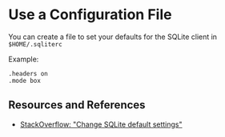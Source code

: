 # Use a Configuration File

You can create a file to set your defaults for the SQLite client in `$HOME/.sqliterc`

Example:

```
.headers on
.mode box
```

## Resources and References

- [StackOverflow: "Change SQLite default settings"](https://stackoverflow.com/questions/5240643/change-sqlite-default-settings)
